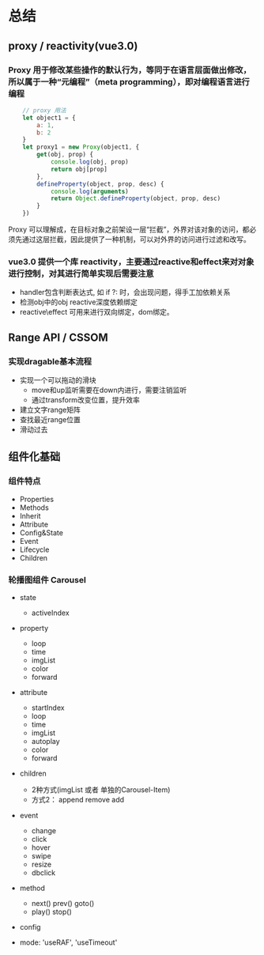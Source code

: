 # 总结

## proxy / reactivity(vue3.0)

### Proxy 用于修改某些操作的默认行为，等同于在语言层面做出修改，所以属于一种“元编程”（meta programming），即对编程语言进行编程

```js
    // proxy 用法
    let object1 = {
        a: 1,
        b: 2
    }
    let proxy1 = new Proxy(object1, {
        get(obj, prop) {
            console.log(obj, prop)
            return obj[prop]
        },
        defineProperty(object, prop, desc) {
            console.log(arguments)
            return Object.defineProperty(object, prop, desc)
        }
    })
```

Proxy 可以理解成，在目标对象之前架设一层“拦截”，外界对该对象的访问，都必须先通过这层拦截，因此提供了一种机制，可以对外界的访问进行过滤和改写。

### vue3.0 提供一个库 reactivity，主要通过reactive和effect来对对象进行控制，对其进行简单实现后需要注意

* handler包含判断表达式, 如 if ?: 时，会出现问题，得手工加依赖关系
* 检测obj中的obj reactive深度依赖绑定
* reactive\effect 可用来进行双向绑定，dom绑定。

## Range API / CSSOM

### 实现dragable基本流程

* 实现一个可以拖动的滑块
    - move和up监听需要在down内进行，需要注销监听
    - 通过transform改变位置，提升效率
* 建立文字range矩阵
* 查找最近range位置
* 滑动过去

## 组件化基础

### 组件特点

* Properties
* Methods
* Inherit
* Attribute
* Config&State
* Event
* Lifecycle
* Children

### 轮播图组件 Carousel

* state

    - activeIndex

* property

    - loop
    - time
    - imgList
    - color
    - forward

* attribute

    - startIndex
    - loop
    - time
    - imgList
    - autoplay
    - color
    - forward

* children

    - 2种方式(imgList 或者 单独的Carousel-Item)
    - 方式2： append remove add

* event

    - change
    - click
    - hover
    - swipe
    - resize
    - dbclick
   
* method

    - next() prev() goto()
    - play() stop()

* config

- mode: 'useRAF', 'useTimeout'
